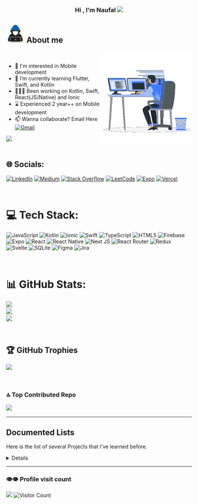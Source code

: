 <h3 align="center"><b>Hi , I'm Naufal </b><img src="https://media.giphy.com/media/hvRJCLFzcasrR4ia7z/giphy.gif" width="35"></h3>


## <picture><img src = "https://github.com/0xAbdulKhalid/0xAbdulKhalid/raw/main/assets/mdImages/about_me.gif" width = 50px></picture> **About me**

<picture> <img align="right" src="https://github.com/0xAbdulKhalid/0xAbdulKhalid/raw/main/assets/mdImages/Right_Side.gif" width = 250px></picture>

<br>

- 👀 I'm interested in Mobile development
- 🌱 I’m currently learning Flutter, Swift, and Kotlin
- 🧑🏻‍💻 Been working on Kotlin, Swift, React(JS/Native) and Ionic
- ⌛️ Experienced 2 year++ on Mobile development
- 📫 Wanna collaborate? Email Here <br> [![Gmail](https://img.shields.io/badge/Gmail-D14836?style=for-the-badge&logo=gmail&logoColor=white)](mailto:ibnunaufal5758@gmail.com)


<img src="https://user-images.githubusercontent.com/73097560/115834477-dbab4500-a447-11eb-908a-139a6edaec5c.gif"><br><br>

## 🌐 Socials:
[![LinkedIn](https://img.shields.io/badge/LinkedIn-%230077B5.svg?logo=linkedin&logoColor=white)]([https://linkedin.com/in/ibnunaufal](https://www.linkedin.com/in/ibnu-naufal-22369b201)) [![Medium](https://img.shields.io/badge/Medium-12100E?logo=medium&logoColor=white)](https://medium.com/@ibnunaufal) [![Stack Overflow](https://img.shields.io/badge/-Stackoverflow-FE7A16?logo=stack-overflow&logoColor=white)](https://stackoverflow.com/users/ibnunaufal) [![LeetCode](https://img.shields.io/badge/LeetCode-000000?style=for-the-badge&logo=LeetCode&logoColor=#d16c06)](https://leetcode.com/ibnunaufal/) [![Expo](https://img.shields.io/badge/expo-1C1E24?style=for-the-badge&logo=expo&logoColor=#D04A37)](https://expo.dev/@ibnunaufal) [![Vercel](https://img.shields.io/badge/vercel-%23000000.svg?style=for-the-badge&logo=vercel&logoColor=white)](https://vercel.com/ibnunaufal) 

<br>

# 💻 Tech Stack:
![JavaScript](https://img.shields.io/badge/javascript-%23323330.svg?style=for-the-badge&logo=javascript&logoColor=%23F7DF1E) ![Kotlin](https://img.shields.io/badge/kotlin-%230095D5.svg?style=for-the-badge&logo=kotlin&logoColor=white) ![Ionic](https://img.shields.io/badge/Ionic-%233880FF.svg?style=for-the-badge&logo=Ionic&logoColor=white) ![Swift](https://img.shields.io/badge/swift-F54A2A?style=for-the-badge&logo=swift&logoColor=white) ![TypeScript](https://img.shields.io/badge/typescript-%23007ACC.svg?style=for-the-badge&logo=typescript&logoColor=white) ![HTML5](https://img.shields.io/badge/html5-%23E34F26.svg?style=for-the-badge&logo=html5&logoColor=white) ![Firebase](https://img.shields.io/badge/firebase-%23039BE5.svg?style=for-the-badge&logo=firebase) ![Expo](https://img.shields.io/badge/expo-1C1E24?style=for-the-badge&logo=expo&logoColor=#D04A37) ![React](https://img.shields.io/badge/react-%2320232a.svg?style=for-the-badge&logo=react&logoColor=%2361DAFB) ![React Native](https://img.shields.io/badge/react_native-%2320232a.svg?style=for-the-badge&logo=react&logoColor=%2361DAFB) ![Next JS](https://img.shields.io/badge/Next-black?style=for-the-badge&logo=next.js&logoColor=white) ![React Router](https://img.shields.io/badge/React_Router-CA4245?style=for-the-badge&logo=react-router&logoColor=white) ![Redux](https://img.shields.io/badge/redux-%23593d88.svg?style=for-the-badge&logo=redux&logoColor=white) ![Svelte](https://img.shields.io/badge/svelte-%23f1413d.svg?style=for-the-badge&logo=svelte&logoColor=white) ![SQLite](https://img.shields.io/badge/sqlite-%2307405e.svg?style=for-the-badge&logo=sqlite&logoColor=white) 	![Figma](https://img.shields.io/badge/figma-%23F24E1E.svg?style=for-the-badge&logo=figma&logoColor=white) ![Jira](https://img.shields.io/badge/jira-%230A0FFF.svg?style=for-the-badge&logo=jira&logoColor=white)

<br>

# 📊 GitHub Stats:
![](https://github-readme-stats.vercel.app/api?username=ibnunaufal&theme=darcula&hide_border=true&include_all_commits=true&count_private=true)<br/>
![](https://github-readme-streak-stats.herokuapp.com/?user=ibnunaufal&theme=darcula&hide_border=true)<br/>
![](https://github-readme-stats.vercel.app/api/top-langs/?username=ibnunaufal&theme=darcula&hide_border=true&include_all_commits=true&count_private=true&layout=compact)

<br>

## 🏆 GitHub Trophies
![](https://github-profile-trophy.vercel.app/?username=ibnunaufal&theme=dracula&no-frame=false&no-bg=false&margin-w=4)

<br>

### 🔝 Top Contributed Repo
![](https://github-contributor-stats.vercel.app/api?username=ibnunaufal&limit=5&theme=dark&combine_all_yearly_contributions=true)

---

## Documented Lists
Here is the list of several Projects that I've learned before.
<details>
  <summary>Details</summary>
  
  #### React Native
  The course or certification that I learned is [React Native Practical Guide By Academind](https://www.udemy.com/share/101WwK3@Uw-j494SZACEw5yU0UCrPLxjnUCq19K5LheQyQvBHkp5-aqIvGCs7LIV1TIs5RoT9w==/), and here the [certificate](https://www.udemy.com/certificate/UC-036b9832-e8f3-4c02-a5b3-e5d8e186cd2a/) that I got.
  
  - [Meals App](https://github.com/ibnunaufal/meals-app)
  - [Guess My number](https://github.com/ibnunaufal/guess-my-number)
  - [State Management](https://github.com/ibnunaufal/state-management-react)
  - [Expenses Tracker](https://github.com/ibnunaufal/expense-tracker)
  - [Learn Auth](https://github.com/ibnunaufal/expo-auth)
  - [Using Device Hardware](https://github.com/ibnunaufal/expo-using-native-device)
  - [Salatiga Tourism](https://github.com/ibnunaufal/new-tourism)
  - [Read Quran](https://github.com/ibnunaufal/ReadQuran)
  - [Learn Push Notif](https://github.com/ibnunaufal/expo-push-notification)
  
  #### SwiftUI
  Course or certification that I learned is [SwiftUI Masterclass By Robert Petras](https://www.udemy.com/share/102rDy3@49Vy1-F75LAHx07vtA4nm8Txdi4w-QoOKKs7pQ8ZuF6-7ZfKRWHSQCaBl-Z1wzM0-Q==/), and here the certificate(SOON) that I got.
  - [Africa's Animal App](https://github.com/ibnunaufal/africa-swift)
  - [Fruit App](https://github.com/ibnunaufal/switf-fruit-app)
  - [Learn Gesture](https://github.com/ibnunaufal/swift-learn-gesture)
  - [Tic Tac Toe](https://github.com/ibnunaufal/Swift-Tic-Tac-Toe)
  - [SwiftUI WKWebview](https://github.com/ibnunaufal/Swift-WebView)
  - [SwiftUI CRUD Operation](https://github.com/ibnunaufal/SwiftUI-Crud-Operation)
  - [Touchdown Marketplace](https://github.com/ibnunaufal/swift-touchdown-marketplace)
  
  #### Flutter
  Course or certification that I learned is [Flutter & Dart Completion Guid By Academind](https://www.udemy.com/share/101rfI3@6JnPhmAbq72CZbtoEkmYITDOyRlIKL8iWJUTud-pHoCaQO4SYW88GmlLspeIs6Knhg==/), and here the certificate(SOON) that I got.
  - [Flutter First App](https://github.com/ibnunaufal/first_app_flutter)
  - [Quiz App](https://github.com/ibnunaufal/flutter_quiz_app)
  - [Expenses App](https://github.com/ibnunaufal/flutter_expenses_app)
</details>

---

### 👁👁 Profile visit count
[![](https://visitcount.itsvg.in/api?id=ibnunaufal&icon=0&color=0)](https://visitcount.itsvg.in)
![Visitor Count](https://profile-counter.glitch.me/ibnunaufal/count.svg)
<!---
ibnunaufal/ibnunaufal is a ✨ special ✨ repository because its `README.md` (this file) appears on your GitHub profile.
You can click the Preview link to take a look at your changes.
--->
